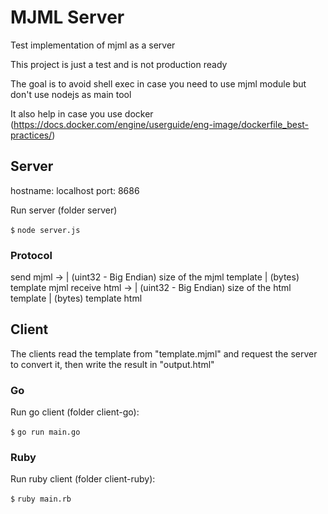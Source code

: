 # MJML Server

Test implementation of mjml as a server

This project is just a test and is not production ready

The goal is to avoid shell exec in case you need to use mjml module but don't use nodejs as main tool

It also help in case you use docker (https://docs.docker.com/engine/userguide/eng-image/dockerfile_best-practices/)

## Server

hostname: localhost
port: 8686

Run server (folder server)

`$` `node server.js`

### Protocol

send mjml -> | (uint32 - Big Endian) size of the mjml template | (bytes) template mjml
receive html -> | (uint32 - Big Endian) size of the html template | (bytes) template html

## Client

The clients read the template from "template.mjml" and request the server to convert it, then write the result in "output.html"

### Go

Run go client (folder client-go):

`$` `go run main.go`

### Ruby

Run ruby client (folder client-ruby):

`$` `ruby main.rb`
